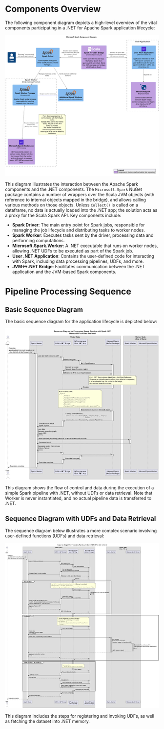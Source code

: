 
# Components Overview

The following component diagram depicts a high-level overview of the vital components participating in a .NET for Apache Spark application lifecycle:

![Icon](img/Spark-dotnet-integration-component-diagram.png)

This diagram illustrates the interaction between the Apache Spark components and the .NET components. The `Microsoft.Spark` NuGet package contains a number of wrappers over the Scala JVM objects (with reference to internal objects mapped in the bridge), and allows calling various methods on those objects. Unless `Collect()` is called on a dataframe, no data is actually loaded into the .NET app; the solution acts as a proxy for the Scala Spark API. Key components include:

- **Spark Driver**: The main entry point for Spark jobs, responsible for managing the job lifecycle and distributing tasks to worker nodes.
- **Spark Worker**: Executes tasks sent by the driver, processing data and performing computations.
- **Microsoft.Spark.Worker**: A .NET executable that runs on worker nodes, allowing .NET UDFs to be executed as part of the Spark job.
- **User .NET Application**: Contains the user-defined code for interacting with Spark, including data processing pipelines, UDFs, and more.
- **JVM<->.NET Bridge**: Facilitates communication between the .NET application and the JVM-based Spark components.

# Pipeline Processing Sequence

## Basic Sequence Diagram

The basic sequence diagram for the application lifecycle is depicted below:

![Icon](img/Spark-dotnet-sequence-diagram-simple.png)

This diagram shows the flow of control and data during the execution of a simple Spark pipeline with .NET, without UDFs or data retrieval. Note that Worker is never instantiated, and no actual pipeline data is transferred to .NET.


## Sequence Diagram with UDFs and Data Retrieval

The sequence diagram below illustrates a more complex scenario involving user-defined functions (UDFs) and data retrieval:

![Icon](img/Spark-dotnet-sequence-diagram-udf-data.png)

This diagram includes the steps for registering and invoking UDFs, as well as fetching the dataset into .NET memory.
